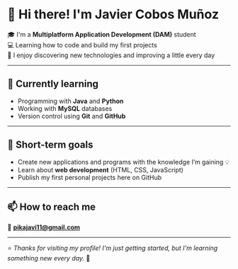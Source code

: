# 👋 Hi there! I'm Javier Cobos Muñoz

🎓 I'm a **Multiplatform Application Development (DAM)** student  
💻 Learning how to code and build my first projects  
🚀 I enjoy discovering new technologies and improving a little every day  

---

## 🌱 Currently learning

- Programming with **Java** and **Python**
- Working with **MySQL** databases
- Version control using **Git** and **GitHub**

---

## 🧠 Short-term goals

- Create new applications and programs with the knowledge I’m gaining 💡  
- Learn about **web development** (HTML, CSS, JavaScript)  
- Publish my first personal projects here on GitHub  

---

## 📫 How to reach me

📧 **pikajavi11@gmail.com**

---

⭐ *Thanks for visiting my profile! I'm just getting started, but I'm learning something new every day.* 🚀
